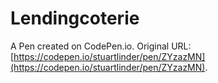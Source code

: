 # Lendingcoterie

A Pen created on CodePen.io. Original URL: [https://codepen.io/stuartlinder/pen/ZYzazMN](https://codepen.io/stuartlinder/pen/ZYzazMN).

